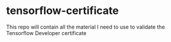 # tensorflow-certificate
This repo will contain all the material I need to use to validate the Tensorflow Developer certificate
